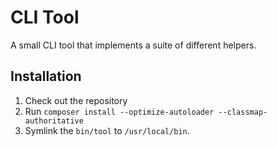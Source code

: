 CLI Tool
========

A small CLI tool that implements a suite of different helpers.


Installation
------------

1. Check out the repository
2. Run `composer install --optimize-autoloader --classmap-authoritative`
3. Symlink the `bin/tool` to `/usr/local/bin`.
